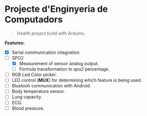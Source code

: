 # Projecte d'Enginyeria de Computadors

> Health project build with Arduino.

**Features:**

- [x] Serial communication integration.
- [ ] SPO2
  - [x] Measurement of sensor analog output.
  - [ ] Formula transformation to *spo2* percentage.
- [ ] RGB Led Color picker.
- [ ] LED control (**MUX**) for determining which feature is being used.
- [ ] Bluetooh communication with Android.
- [ ] Body temperature sensor.
- [ ] Lung capacity.
- [ ] ECG.
- [ ] Blood pressure.
